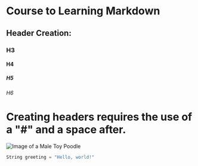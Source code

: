 # Course to Learning Markdown
## Header Creation:
### H3
#### H4
##### H5
###### H6
# Creating headers requires the use of a "#" and a space after.
![Image of a Male Toy Poodle](https://cdn05.zipify.com/_eJtr7ka2lVkSQu7bEjFnvs4fLI=/fit-in/3840x0/f849e8787ddf42ad9ce871ee7521a5f1/pot013-blog-hero-horizontal-59.jpeg)
``` python
String greeting = "Hello, world!"
```
